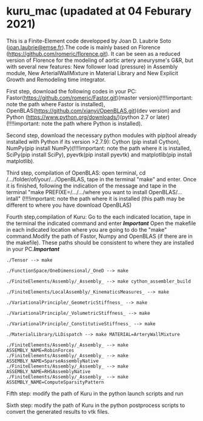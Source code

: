# kuru_mac (upadated at 04 Feburary 2021)

This is a Finite-Element code developped by Joan D. Laubrie Soto (joan.laubrie@emse.fr).The code is mainly based on Florence (https://github.com/romeric/florence.git). It can be seen as a reduced version of Florence for the modeling of aortic artery aneurysme's G&R, but with several new features: New follower load (pressure) in Assembly module, New ArterialWallMixture in Material Library and New Explicit Growth and Remodeling time integrator.

First step, download the following codes in your PC: Fastor(https://github.com/romeric/Fastor.git)(master version)(!!!!important: note the path where Fastor is installed), OpenBLAS(https://github.com/xianyi/OpenBLAS.git)(dev version) and Python (https://www.python.org/downloads/)(python 2.7 or later)(!!!!important: note the path where Python is installed).

Second step, download the necessary python modules with pip(tool already installed with Python if its version >2.7.9): Cython      (pip install Cython), NumPy(pip install NumPy)(!!!!important: note the path where it is installed, SciPy(pip install SciPy), pyevtk(pip install pyevtk) and matplotlib(pip install matplotlib).

Third step, compilation of OpenBLAS: open terminal, cd /.../folder/of/your/.../OpenBLAS, tape in the terminal "make" and enter. 
Once it is finished, following the indication of the message and tape in the terminal "make PREFIXE=/.../.../where you want to install OpenBLAS/... intall" (!!!!important: note the path where it is installed (this path may be different to where you have download OpenBLAS)

Fourth step,compilation of Kuru: Go to the each indicated location, tape in the terminal the indicated command and enter ***Important*** Open the makefile in each indicated location where you are going to do the "make" command.Modify the path of Fastor, Numpy and OpenBLAS (if there are in the makefile). These paths should be consistent to where they are installed in your PC.***Important***

	./Tensor --> make
	
	./FunctionSpace/OneDimensional/_OneD --> make
	
	./FiniteElements/Assembly/_Assembly_ --> make cython_assembler_build

	./FiniteElements/LocalAssembly/_KinematicsMeasures_ --> make

	./VariationalPrinciple/_GeometricStiffness_ --> make

	./VariationalPrinciple/_VolumetricStiffness_ --> make

	./VariationalPrinciple/_ConstitutiveStiffness_ --> make

	./MaterialLibrary/LLDispatch --> make MATERIAL=ArteryWallMixture

	./FiniteElements/Assembly/_Assembly_ --> make ASSEMBLY_NAME=RobinForces
	./FiniteElements/Assembly/_Assembly_ --> make ASSEMBLY_NAME=SparseAssemblyNative
	./FiniteElements/Assembly/_Assembly_ --> make ASSEMBLY_NAME=RHSAssemblyNative
	./FiniteElements/Assembly/_Assembly_ --> make ASSEMBLY_NAME=ComputeSparsityPattern

Fifth step: modify the path of Kuru in the python launch scripts and run 

Sixth step: modify the path of Kuru in the python postprocess scripts to convert the generated results to vtk files.


